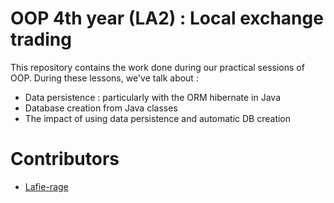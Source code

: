 # OOP 4th year (LA2)   : Local exchange trading

This repository contains the work done during our practical sessions of OOP.
During these lessons, we've talk about :
- Data persistence : particularly with the ORM hibernate in Java
- Database creation from Java classes
- The impact of using data persistence and automatic DB creation

# Contributors
- [Lafie-rage](https://github.com/Lafie-rage)